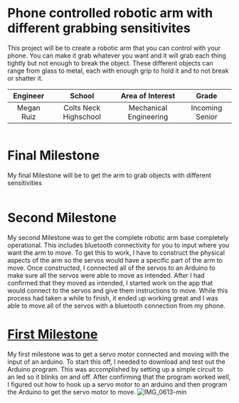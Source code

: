 ﻿# Phone controlled robotic arm with different grabbing sensitivites
This project will be to create a robotic arm that you can control with your phone. You can make it grab whatever you want and it will grab each thing tightly but not enough to break the object. These different objects can range from glass to metal, each with enough grip to hold it and to not break or shatter it. 

| **Engineer** | **School** | **Area of Interest** | **Grade** |
|:--:|:--:|:--:|:--:|
| Megan Ruiz | Colts Neck Highschool | Mechanical Engineering | Incoming Senior

![]()
  
# Final Milestone

My final Milestone will be to get the arm to grab objects with different sensitivities

[![]()]()

# Second Milestone
My second Milestone was to get the complete robotic arm base completely operational. This includes bluetooth connectivity for you to input where you want the arm to move. To get this to work, I have to construct the physical aspects of the arm so the servos would have a specific part of the arm to move. Once constructed, I connected all of the servos to an Arduino to make sure all the servos were able to move as intended. After I had confirmed that they moved as intended, I started work on the app that would connect to the servos and give them instructions to move. While this process had taken a while to finish, it ended up working great and I was able to move all of the servos with a bluetooth connection from my phone.


# [First Milestone](https://youtu.be/TmVGl0yPiXY "First Milestone")

My first milestone was to get a servo motor connected and moving with the input of an arduino. To start this off, I needed to download and test out the Arduino program. This was accomplished by setting up a simple circuit to an led so it blinks on and off. After confirming that the program worked well, I figured out how to hook up a servo motor to an arduino and then program the Arduino to get the servo motor to move. 
![IMG_0613-min](https://user-images.githubusercontent.com/88210385/127806258-513bef47-7273-4784-b655-fa580d0b1a04.png)
[![]()]()
